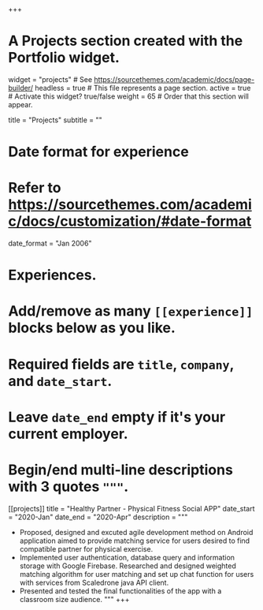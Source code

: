+++
# A Projects section created with the Portfolio widget.
widget = "projects"  # See https://sourcethemes.com/academic/docs/page-builder/
headless = true  # This file represents a page section.
active = true  # Activate this widget? true/false
weight = 65  # Order that this section will appear.

title = "Projects"
subtitle = ""

# Date format for experience
#   Refer to https://sourcethemes.com/academic/docs/customization/#date-format
date_format = "Jan 2006"

# Experiences.
#   Add/remove as many `[[experience]]` blocks below as you like.
#   Required fields are `title`, `company`, and `date_start`.
#   Leave `date_end` empty if it's your current employer.
#   Begin/end multi-line descriptions with 3 quotes `"""`.

[[projects]]
  title = "Healthy Partner - Physical Fitness Social APP"
  date_start = "2020-Jan"
  date_end = "2020-Apr"
  description = """
  * Proposed, designed and excuted agile development method on Android application aimed to provide matching service
for users desired to find compatible partner for physical exercise.
  * Implemented user authentication, database query and information storage with Google Firebase. Researched and
designed weighted matching algorithm for user matching and set up chat function for users with services from
Scaledrone java API client.
  * Presented and tested the final functionalities of the app with a classroom size audience.
  """
+++

